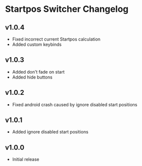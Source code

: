# Startpos Switcher Changelog
## v1.0.4
- Fixed incorrect current Startpos calculation
- Added custom keybinds
## v1.0.3
- Added don't fade on start
- Added hide buttons
## v1.0.2
- Fixed android crash caused by ignore disabled start positions
## v1.0.1
- Added ignore disabled start positions
## v1.0.0
- Initial release